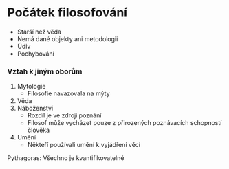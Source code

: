 # Počátek filosofování
- Starší než věda
- Nemá dané objekty ani metodologii
- Údiv
- Pochybování

### Vztah k jiným oborům
1) Mytologie
	- Filosofie navazovala na mýty
2) Věda
3) Náboženství
	- Rozdíl je ve zdroji poznání
	- Filosof může vycházet pouze z přirozených poznávacích schopností člověka
4) Umění
	- Někteří používali umění k vyjádření věcí

Pythagoras: Všechno je kvantifikovatelné